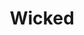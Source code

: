 ---
title: Wicked
poster: /assets/uploads/wicked.jpg
header: ''
description: >-
  The untold musical story of The Wizard of Oz’s Wicked Witch of the West and
  Glinda the Good.
theater: Gershwin Theatre
preview: '2003-10-08'
opening: '2003-10-30'
closing: ''
tonyaward: true
criticspick: false
trailer: 'https://www.youtube.com/watch?v=KR1MWFti-IY'
website: 'http://www.wickedthemusical.com'
alert: 'Returns Sept 14'
tickets:
  - highlight: true
    info: 'https://lottery.broadwaydirect.com/show/wicked/'
    title: $48 Lottery
    type: digitalLottery
  - highlight: true
    info: >-
      2.5 hours prior to show time, people who present themselves at the
      Gershwin Theatre box office will have their names placed in a hat. 30
      minutes later, names will be drawn for 26 orchestra seats at $30.00 each.
      This lottery is available only in-person at the box office, with a limit
      of two tickets per person, cash only. Photo-ID required.
    title: $30 Lottery
    type: lottery
  - highlight: false
    info: >-
      Tickets at the student ($69) rate are available in-person at the Gershwin
      Theatre box office with a valid college, university ID. Limited 2 tickets
      per ID. Subject to availability – not available for all performances.
    title: $69 Student
    type: studentRush
  - highlight: false
    info: >-
      Tickets at the military rates ($79) are available in-person at the
      Gershwin Theatre box office with a valid military ID. Tickets at the
      military rate are also available online at www.GovX.com. Subject to
      availability. Limit 2 tickets per ID.
    title: $79 Military
    type: military
  - highlight: false
    info: >-
      https://www.awin1.com/cread.php?awinmid=7219&awinaffid=273851&clickref=&p=%5B%5Bhttps%253A%252F%252Fwww.stubhub.com%252Fwicked-new-york-tickets%252Fperformer%252F9794%252F%5D%5D
    title: StubHub
    type: regular
  - highlight: false
    info: 'http://www.ticketmaster.com/artist/965961'
    title: $92-$232
    type: regular
---